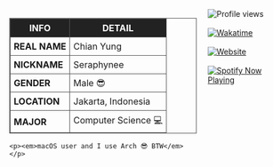 <div style="display: flex; align-items: flex-start; gap: 20px;">

  <!-- Kiri: ABOUT ME table -->
  <div>
    <table style="border-collapse: collapse; border: 1px solid #555;">
      <thead>
        <tr>
          <th style="border: 1px solid #555; padding: 6px; background-color: #222; color: #fff;">INFO</th>
          <th style="border: 1px solid #555; padding: 6px; background-color: #222; color: #fff;">DETAIL</th>
        </tr>
      </thead>
      <tbody>
        <tr>
          <td style="border: 1px solid #555; padding: 6px;"><strong>REAL NAME</strong></td>
          <td style="border: 1px solid #555; padding: 6px;">Chian Yung</td>
        </tr>
        <tr>
          <td style="border: 1px solid #555; padding: 6px;"><strong>NICKNAME</strong></td>
          <td style="border: 1px solid #555; padding: 6px;">Seraphynee</td>
        </tr>
        <tr>
          <td style="border: 1px solid #555; padding: 6px;"><strong>GENDER</strong></td>
          <td style="border: 1px solid #555; padding: 6px;">Male 😎</td>
        </tr>
        <tr>
          <td style="border: 1px solid #555; padding: 6px;"><strong>LOCATION</strong></td>
          <td style="border: 1px solid #555; padding: 6px;">Jakarta, Indonesia</td>
        </tr>
        <tr>
          <td style="border: 1px solid #555; padding: 6px;"><strong>MAJOR</strong></td>
          <td style="border: 1px solid #555; padding: 6px;">Computer Science 💻</td>
        </tr>
      </tbody>
    </table>

    <p><em>macOS user and I use Arch 😎 BTW</em></p>
  </div>

  <!-- Kanan: Badges & Spotify -->
  <div>
    <img src="https://komarev.com/ghpvc/?username=chianyungcode" alt="Profile views">
    <br><br>
    <a href="https://wakatime.com/@697ab2f9-81cb-4eb2-8665-281d9ba95c02">
      <img src="https://wakatime.com/badge/user/697ab2f9-81cb-4eb2-8665-281d9ba95c02.svg" alt="Wakatime">
    </a>
    <br><br>
    <a href="https://chianyung.dev">
      <img src="https://img.shields.io/badge/website-visit-orange" alt="Website">
    </a>
    <br><br>
    <a href="https://spotify-github-profile.kittinanx.com/api/view?uid=31z6po3zjuhyqn3puduci4uc6s3i&redirect=true">
      <img src="https://spotify-github-profile.kittinanx.com/api/view?uid=31z6po3zjuhyqn3puduci4uc6s3i&cover_image=true&theme=novatorem&show_offline=true&background_color=241f31&interchange=false&bar_color=53b14f&bar_color_cover=false" alt="Spotify Now Playing">
    </a>
  </div>

</div>
